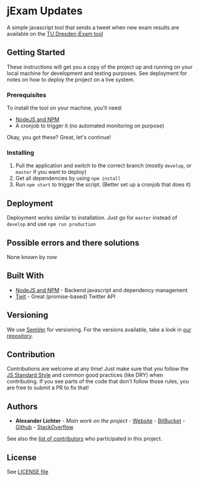 # jExam Updates

A simple javascript tool that sends a tweet when new exam results are
available on the
[TU Dresden jExam tool](http://jexam.inf.tu-dresden.de/)

## Getting Started


These instructions will get you a copy of the project up and running on your local machine for development and testing purposes.
See deployment for notes on how to deploy the project on a live system.
### Prerequisites

To install the tool on your machine, you'll need:

* [NodeJS and NPM](https://nodejs.org/)
* A cronjob to trigger it (no automated monitoring on purpose)

Okay, you got these? Great, let's continue!

### Installing

1. Pull the application and switch to the correct branch (mostly `develop`, or `master` if you want to deploy)
2. Get all dependencies by using `npm install`
3. Run `npm start` to trigger the script. (Better set up a cronjob that does it)

## Deployment

Deployment works similar to installation. Just go for `master` instead of `develop` and use `npm run production`

## Possible errors and there solutions

None known by now

## Built With

* [NodeJS and NPM](https://nodejs.org/) - Backend javascript and dependency
management
* [Twit](https://github.com/ttezel/twit) - Great (promise-based) Twitter API

## Versioning

We use [SemVer](http://semver.org/) for versioning. For the versions available, take a look in [our repository](https://github.com/manniL/jexam-updates).

## Contribution

Contributions are welcome at any time! Just make sure that you follow the [JS Standard Style](https://standardjs.com/rules.html) and common good practices (like DRY) when contributing.
If you see parts of the code that don't follow those rules, you are free to submit a PR to fix that!

## Authors

* **Alexander Lichter** - *Main work on the project* - [Website](http://developmint.de) - [BitBucket](https://bitbucket.org/manniL/) - [Github](https://github.com/manniL) - [StackOverflow](http://stackoverflow.com/users/3975480/mannil)

See also the [list of contributors](https://github.com/manniL/jexam-updates/contributors) who participated in this project.

## License

See [LICENSE file](https://github.com/manniL/jexam-updates/blob/master/LICENSE)